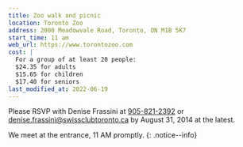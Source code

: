 ```yaml
---
title: Zoo walk and picnic
location: Toronto Zoo
address: 2000 Meadowvale Road, Toronto, ON M1B 5K7
start_time: 11 am
web_url: https://www.torontozoo.com
cost: |
  For a group of at least 20 people:
  $24.35 for adults
  $15.65 for children
  $17.40 for seniors
last_modified_at: 2022-06-19
---
```


Please RSVP with Denise Frassini at [905-821-2392][phone] or
<denise.frassini@swissclubtoronto.ca> by August 31, 2014 at the latest.

We meet at the entrance, 11 AM promptly.
{: .notice--info}

[phone]: <tel:905-821-2392>
